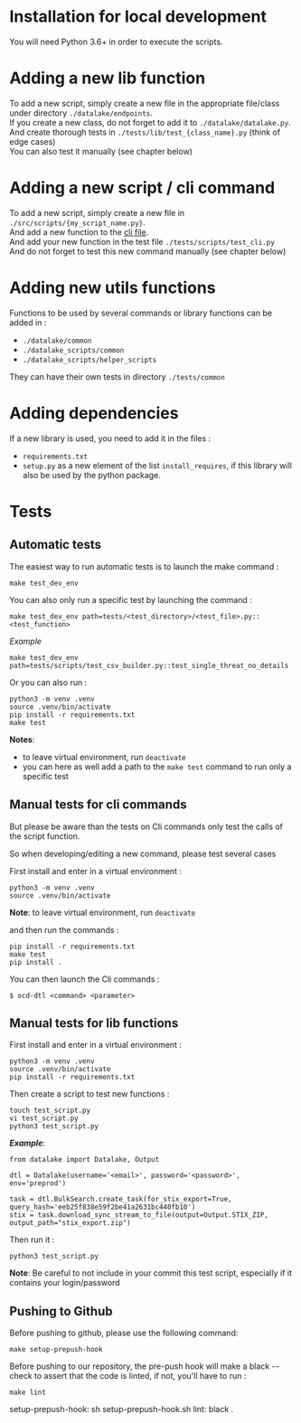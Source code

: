 # Installation for local development

You will need Python 3.6+ in order to execute the scripts.  

# Adding a new lib function 

To add a new script, simply create a new file in the appropriate file/class under directory `./datalake/endpoints`.  
If you create a new class, do not forget to add it to `./datalake/datalake.py`.  
And create thorough tests in `./tests/lib/test_{class_name}.py` (think of edge cases)  
You can also test it manually (see chapter below)

# Adding a new script / cli command

To add a new script, simply create a new file in `./src/scripts/{my_script_name.py}`.  
And add a new function to the [cli file](../datalake_scripts/cli.py).  
And add your new function in the test file `./tests/scripts/test_cli.py`  
And do not forget to test this new command manually (see chapter below)

# Adding new utils functions

Functions to be used by several commands or library functions can be added in :
- `./datalake/common` 
- `./datalake_scripts/common`
- `./datalake_scripts/helper_scripts`

They can have their own tests in directory `./tests/common`

# Adding dependencies

If a new library is used, you need to add it in the files : 
- `requirements.txt`
- `setup.py` as a new element of the list `install_requires`, if this library will also be used by the python package.

# Tests

## Automatic tests

The easiest way to run automatic tests is to launch the make command : 
```shell script
make test_dev_env
```

You can also only run a specific test by launching the command : 
```shell script
make test_dev_env path=tests/<test_directory>/<test_file>.py::<test_function>
```
*Example*
```shell script
make test_dev_env path=tests/scripts/test_csv_builder.py::test_single_threat_no_details
```

Or you can also run  :
```shell script
python3 -m venv .venv
source .venv/bin/activate
pip install -r requirements.txt
make test
```
**Notes**: 
- to leave virtual environment, run `deactivate`  
- you can here as well add a path to the `make test` command to run only a specific test


## Manual tests for cli commands

But please be aware than the tests on Cli commands only test the calls of the script function. 

So when developing/editing a new command, please test several cases 

First install and enter in a virtual environment :
```shell script
python3 -m venv .venv
source .venv/bin/activate
```
**Note**: to leave virtual environment, run `deactivate`

and then run the commands :
```shell script
pip install -r requirements.txt
make test
pip install .
```
You can then launch the Cli commands : 
```shell script
$ ocd-dtl <command> <parameter>
```

## Manual tests for lib functions

First install and enter in a virtual environment :
```shell script
python3 -m venv .venv
source .venv/bin/activate
pip install -r requirements.txt
```

Then create a script to test new functions : 
```shell script
touch test_script.py
vi test_script.py
python3 test_script.py
```
***Example***:
```shell script
from datalake import Datalake, Output

dtl = Datalake(username='<email>', password='<password>', env='preprod')

task = dtl.BulkSearch.create_task(for_stix_export=True, query_hash='eeb25f838e59f2be41a2631bc440fb10')
stix = task.download_sync_stream_to_file(output=Output.STIX_ZIP, output_path="stix_export.zip")
```

Then run it : 
```shell script
python3 test_script.py
```
**Note**: Be careful to not include in your commit this test script, especially if it contains your login/password

## Pushing to Github

Before pushing to github, please use the following command:
```shell script
make setup-prepush-hook 
```

Before pushing to our repository, the pre-push hook will make a black --check
to assert that the code is linted, if not, you'll have to run :

```shell script
make lint
```

setup-prepush-hook:
  sh setup-prepush-hook.sh
lint:
  black .